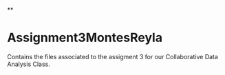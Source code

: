 **

# Assignment3MontesReyla
Contains the files associated to the assigment 3 for our Collaborative Data Analysis Class.

